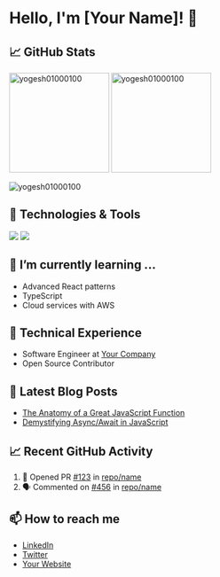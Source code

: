 # Hello, I'm [Your Name]! 👋

<!--
You can add a banner image or a friendly introduction here.
Consider sharing your current role, interests, and a brief personal touch.
-->

## 📈 GitHub Stats

<!-- GitHub stats cards side by side -->
<p>
  <img height="180em" src="https://github-readme-stats.vercel.app/api/top-langs/?username=yogesh01000100&show_icons=true&locale=en&layout=compact&theme=radical" alt="yogesh01000100" />
  <img height="180em" src="https://github-readme-stats.vercel.app/api?username=yogesh01000100&show_icons=true&locale=en&theme=radical" alt="yogesh01000100" />
</p>

<!-- GitHub streak card -->
<p>
  <img src="https://github-readme-streak-stats.herokuapp.com/?user=yogesh01000100&theme=radical" alt="yogesh01000100" />
</p>



## 🔧 Technologies & Tools

<!--
List the languages, tools, and technologies you are familiar with.
You can use badges or simply list them.
-->

![](https://img.shields.io/badge/Code-Python-informational?style=flat&logo=python&logoColor=white&color=2bbc8a)
![](https://img.shields.io/badge/Code-JavaScript-informational?style=flat&logo=javascript&logoColor=white&color=2bbc8a)
<!-- Add more badges here -->

## 🌱 I’m currently learning ...

<!-- Share what you are learning these days -->

- Advanced React patterns
- TypeScript
- Cloud services with AWS

## 💼 Technical Experience

<!-- Briefly outline your experience, or link to your LinkedIn profile -->

- Software Engineer at [Your Company](#)
- Open Source Contributor

## 📝 Latest Blog Posts

<!-- If you write blog posts, you can list them here -->

- [The Anatomy of a Great JavaScript Function](#)
- [Demystifying Async/Await in JavaScript](#)

## 📈 Recent GitHub Activity

<!-- 
You can include your recent GitHub activity using a third-party GitHub Action like
github-activity-readme or similar.
-->

<!--START_SECTION:activity-->
1. 💪 Opened PR [#123](#) in [repo/name](#)
2. 🗣 Commented on [#456](#) in [repo/name](#)
<!--END_SECTION:activity-->

## 📫 How to reach me

<!-- It's good to include your social media and professional links -->

- [LinkedIn](#)
- [Twitter](#)
- [Your Website](#)

<!-- You can also add a section for hobbies, fun facts, or anything else that you'd like to share about yourself. -->

